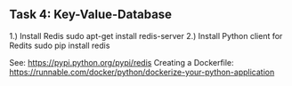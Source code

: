 ## Task 4: Key-Value-Database

1.) Install Redis
sudo apt-get install redis-server
2.) Install Python client for Redits
sudo pip install redis

See: https://pypi.python.org/pypi/redis
Creating a Dockerfile: https://runnable.com/docker/python/dockerize-your-python-application